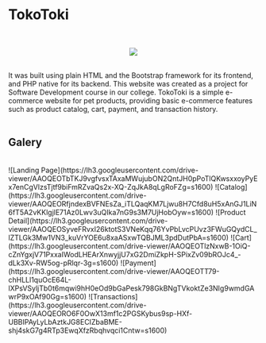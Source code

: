 # TokoToki

<br>
<p align="center">
  <img src="https://lh3.googleusercontent.com/drive-viewer/AAOQEOTjGAZBiM9dUmsYcpb1rvDgFWSImKLcnbKAV6Af5Ql5tuDW_5SR1U9O3GcjpsaDlSIl0iJBpAVRrdZLFCMak--7m1qT=s2560" />
</p>
<br>
It was built using plain HTML and the Bootstrap framework for its frontend, and PHP native for its backend. This website was created as a project for Software Development course in our college. TokoToki is a simple e-commerce website for pet products, providing basic e-commerce features such as product catalog, cart, payment, and transaction history.

<br>
<br>

## Galery
<br>
![Landing Page](https://lh3.googleusercontent.com/drive-viewer/AAOQEOTbTKJ9vgfvsxTAxaMWujubON2QntJH0pPoTlQKwsxxoyPyEx7enCgVlzsTjtf9biFmRZvaQs2x-XQ-ZqJkA8qLgRoFZg=s1600)
![Catalog](https://lh3.googleusercontent.com/drive-viewer/AAOQEORfjndexBVFNEsZa_iTLQaqKM7Ljwu8H7Cfd8uH5xAnGJ1LiN6fT5A2vKKlgjlE71Az0Lwv3uQIka7nG9s3M7UjHobOyw=s1600)
![Product Detail](https://lh3.googleusercontent.com/drive-viewer/AAOQEOSyveFRvxI26ktotS3VNeKqq76YvPbLvcPUvz3FWuGQydCL_lZTLGk3Mw1VN3_kuVrYOE6u8xaASxwTQBJML3pdDutPbA=s1600)
![Cart](https://lh3.googleusercontent.com/drive-viewer/AAOQEOTlzNxwB-1OiQ-cZnYgxjV71PxxaIWodLHEArXnwyjjU7xG2DmiZkpH-SPixZv09bROJc4_-dLk3Xv-RW5og-pRlqr-3g=s1600)
![Payment](https://lh3.googleusercontent.com/drive-viewer/AAOQEOTT79-chHLLl1quOcE64L-lXPsVSyljTb0t6mqwi9hH0eOd9bGaPesk798GkBNgTVkoktZe3NIg9wmdGAwrP9xOAf90Gg=s1600)
![Transactions](https://lh3.googleusercontent.com/drive-viewer/AAOQEORO6F0OwX13mf1c2PGSKybus9sp-HXf-UBBIPAyLyLbAztkJG8ECIZbaBME-shj4skG7g4RTp3EwqXfzRbqhvqci1Cntw=s1600)

